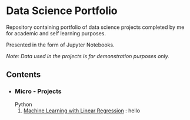 # Data Science Portfolio

Repository containing portfolio of data science projects completed by me for academic and self learning purposes. 

Presented in the form of Jupyter Notebooks.

*Note: Data used in the projects is for demonstration purposes only.*

<h2>Contents</h2>

* <h3>Micro - Projects</h3>
     Python
     
     1. [Machine Learning with Linear Regression](https://github.com/parna29/data-science-portfolio/blob/master/Machine%20Learning%20with%20Linear%20Regression.ipynb) : hello
     
         
         
         
         
        
      

